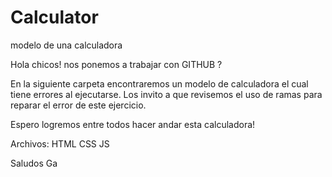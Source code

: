 # Calculator
modelo de una calculadora

Hola chicos! nos ponemos a trabajar con GITHUB ? 

En la siguiente carpeta encontraremos un modelo de calculadora el cual tiene errores al ejecutarse. Los invito a que revisemos el uso de ramas para reparar el error de este ejercicio. 

Espero logremos entre todos hacer andar esta calculadora! 

Archivos:
HTML
CSS
JS

Saludos
Ga 

